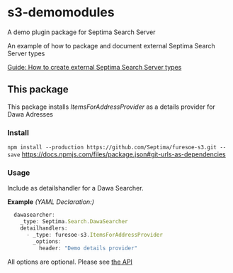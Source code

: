 # s3-demomodules
A demo plugin package for Septima Search Server  

An example of how to package and document external Septima Search Server types

[Guide: How to create external Septima Search Server types](guide.md)

## This package  

This package installs _ItemsForAddressProvider_ as a details provider for Dawa Adresses

### Install

`npm install --production https://github.com/Septima/furesoe-s3.git --save`
https://docs.npmjs.com/files/package.json#git-urls-as-dependencies

### Usage

Include as detailshandler for a Dawa Searcher.  

**Example** *(YAML Declaration:)*  
```js
  dawasearcher:
    _type: Septima.Search.DawaSearcher
    detailhandlers:
      - _type: furesoe-s3.ItemsForAddressProvider
        _options:
          header: "Demo details provider"
```  

All options are optional. Please see [the API](api.md)